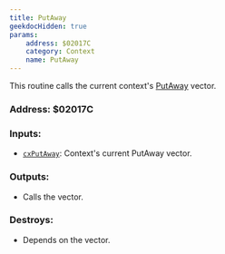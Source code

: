 ```yaml
---
title: PutAway
geekdocHidden: true
params:
    address: $02017C
    category: Context
    name: PutAway
---
```


This routine calls the current context's [PutAway](../../../memory/all/cxPutAway) vector.

### Address: $02017C

### Inputs:
* [`cxPutAway`](../../../memory/all/cxPutAway): Context's current PutAway vector.

### Outputs:
* Calls the vector.

### Destroys:
* Depends on the vector.
